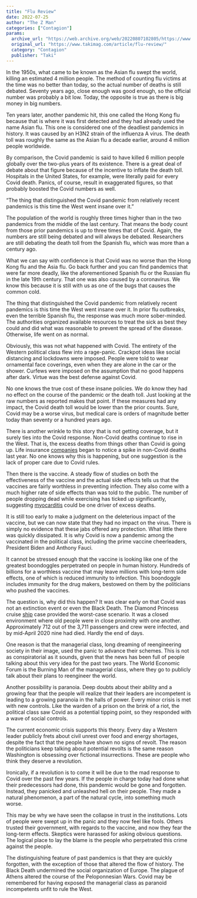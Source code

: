 ```yaml
---
title: "Flu Review"
date: 2022-07-25
author: "The Z Man"
categories: ["Contagion"]
params:
  archive_url: "https://web.archive.org/web/20220807102805/https://www.takimag.com/article/flu-review/"
  original_url: "https://www.takimag.com/article/flu-review/"
  category: "Contagion"
  publisher: "Taki"
---
```


In the 1950s, what came to be known as the Asian flu swept the world, killing an estimated 4 million people. The method of counting flu victims at the time was no better than today, so the actual number of deaths is still debated. Seventy years ago, close enough was good enough, so the official number was probably a bit low. Today, the opposite is true as there is big money in big numbers.

Ten years later, another pandemic hit, this one called the Hong Kong flu because that is where it was first detected and they had already used the name Asian flu. This one is considered one of the deadliest pandemics in history. It was caused by an H3N2 strain of the influenza A virus. The death toll was roughly the same as the Asian flu a decade earlier, around 4 million people worldwide.

By comparison, the Covid pandemic is said to have killed 6 million people globally over the two-plus years of its existence. There is a great deal of debate about that figure because of the incentive to inflate the death toll. Hospitals in the United States, for example, were literally paid for every Covid death. Panics, of course, result in exaggerated figures, so that probably boosted the Covid numbers as well.

“The thing that distinguished the Covid pandemic from relatively recent pandemics is this time the West went insane over it.”

The population of the world is roughly three times higher than in the two pandemics from the middle of the last century. That means the body count from those prior pandemics is up to three times that of Covid. Again, the numbers are still being debated and will always be debated. Researchers are still debating the death toll from the Spanish flu, which was more than a century ago.

What we can say with confidence is that Covid was no worse than the Hong Kong flu and the Asia flu. Go back further and you can find pandemics that were far more deadly, like the aforementioned Spanish flu or the Russian flu in the late 19th century. That one was also caused by a coronavirus. We know this because it is still with us as one of the bugs that causes the common cold.

The thing that distinguished the Covid pandemic from relatively recent pandemics is this time the West went insane over it. In prior flu outbreaks, even the terrible Spanish flu, the response was much more sober-minded. The authorities organized available resources to treat the sick as best they could and did what was reasonable to prevent the spread of the disease. Otherwise, life went on as normal.

Obviously, this was not what happened with Covid. The entirety of the Western political class flew into a rage-panic. Crackpot ideas like social distancing and lockdowns were imposed. People were told to wear ornamental face coverings, even when they are alone in the car or the shower. Curfews were imposed on the assumption that no good happens after dark. Virtue was the best defense against Covid.

No one knows the true cost of these insane policies. We do know they had no effect on the course of the pandemic or the death toll. Just looking at the raw numbers as reported makes that point. If these measures had any impact, the Covid death toll would be lower than the prior counts. Sure, Covid may be a worse virus, but medical care is orders of magnitude better today than seventy or a hundred years ago.

There is another wrinkle to this story that is not getting coverage, but it surely ties into the Covid response. Non-Covid deaths continue to rise in the West. That is, the excess deaths from things other than Covid is going up. Life insurance [companies](https://web.archive.org/web/20220804111008/https://www.wsj.com/articles/rise-in-non-covid-19-deaths-hits-life-insurers-11645576252) began to notice a spike in non-Covid deaths last year. No one knows why this is happening, but one suggestion is the lack of proper care due to Covid rules.

Then there is the vaccine. A steady flow of studies on both the effectiveness of the vaccine and the actual side effects tells us that the vaccines are fairly worthless in preventing infection. They also come with a much higher rate of side effects than was told to the public. The number of people dropping dead while exercising has ticked up significantly, suggesting [myocarditis](https://web.archive.org/web/20220804111008/https://colleenhuber.substack.com/p/is-it-possible-to-avoid-heart-damage) could be one driver of excess deaths.

It is still too early to make a judgment on the deleterious impact of the vaccine, but we can now state that they had no impact on the virus. There is simply no evidence that these jabs offered any protection. What little there was quickly dissipated. It is why Covid is now a pandemic among the vaccinated in the political class, including the prime vaccine cheerleaders, President Biden and Anthony Fauci.

It cannot be stressed enough that the vaccine is looking like one of the greatest boondoggles perpetrated on people in human history. Hundreds of billions for a worthless vaccine that may leave millions with long-term side effects, one of which is reduced immunity to infection. This boondoggle includes immunity for the drug makers, bestowed on them by the politicians who pushed the vaccines.

The question is, why did this happen? It was clear early on that Covid was not an extinction event or even the Black Death. The Diamond Princess cruise [ship](https://web.archive.org/web/20220804111008/https://en.wikipedia.org/wiki/Diamond_Princess_\(ship\)) case provided the worst-case scenario. It was a closed environment where old people were in close proximity with one another. Approximately 712 out of the 3,711 passengers and crew were infected, and by mid-April 2020 nine had died. Hardly the end of days.

One reason is that the managerial class, long dreaming of reengineering society in their image, used the panic to advance their schemes. This is not as conspiratorial as it sounds, given that the news has been full of people talking about this very idea for the past two years. The World Economic Forum is the Burning Man of the managerial class, where they go to publicly talk about their plans to reengineer the world.

Another possibility is paranoia. Deep doubts about their ability and a growing fear that the people will realize that their leaders are incompetent is leading to a growing paranoia in the halls of power. Every minor crisis is met with new controls. Like the warden of a prison on the brink of a riot, the political class saw Covid as a potential tipping point, so they responded with a wave of social controls.

The current economic crisis supports this theory. Every day a Western leader publicly frets about civil unrest over food and energy shortages, despite the fact that the people have shown no signs of revolt. The reason the politicians keep talking about potential revolts is the same reason Washington is obsessing over fictional insurrections. These are people who think they deserve a revolution.

Ironically, if a revolution is to come it will be due to the mad response to Covid over the past few years. If the people in charge today had done what their predecessors had done, this pandemic would be gone and forgotten. Instead, they panicked and unleashed hell on their people. They made a natural phenomenon, a part of the natural cycle, into something much worse.

This may be why we have seen the collapse in trust in the institutions. Lots of people were swept up in the panic and they now feel like fools. Others trusted their government, with regards to the vaccine, and now they fear the long-term effects. Skeptics were harassed for asking obvious questions. The logical place to lay the blame is the people who perpetrated this crime against the people.

The distinguishing feature of past pandemics is that they are quickly forgotten, with the exception of those that altered the flow of history. The Black Death undermined the social organization of Europe. The plague of Athens altered the course of the Peloponnesian Wars. Covid may be remembered for having exposed the managerial class as paranoid incompetents unfit to rule the West.
